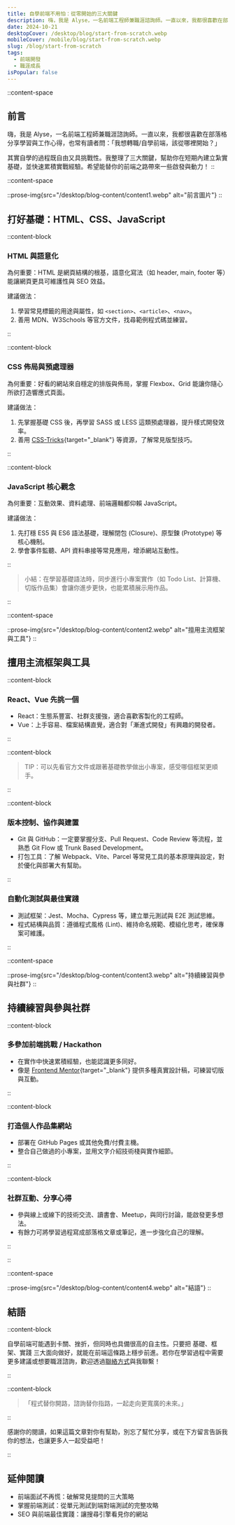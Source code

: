 ```yaml
---
title: 自學前端不用怕：從零開始的三大關鍵
description: 嗨，我是 Alyse，一名前端工程師兼職涯諮詢師。一直以來，我都很喜歡在部落格分享學習與工作心得，也常有讀者問：「我想轉職/自學前端，該從哪裡開始？」 其實自學的過程既自由又具挑戰性。我整理了三大關鍵，幫助你在短期內建立紮實基礎，並快速累積實戰經驗。希望能替你的前端之路帶來一些啟發與動力！
date: 2024-10-21
desktopCover: /desktop/blog/start-from-scratch.webp
mobileCover: /mobile/blog/start-from-scratch.webp
slug: /blog/start-from-scratch
tags:
  - 前端開發
  - 職涯成長
isPopular: false
---
```


::content-space

## 前言

嗨，我是 Alyse，一名前端工程師兼職涯諮詢師。一直以來，我都很喜歡在部落格分享學習與工作心得，也常有讀者問：「我想轉職/自學前端，該從哪裡開始？」

其實自學的過程既自由又具挑戰性。我整理了三大關鍵，幫助你在短期內建立紮實基礎，並快速累積實戰經驗。希望能替你的前端之路帶來一些啟發與動力！
::

::content-space

::prose-img{src="/desktop/blog-content/content1.webp" alt="前言圖片"}
::

## 打好基礎：HTML、CSS、JavaScript

::content-block

### HTML 與語意化

為何重要：HTML 是網頁結構的根基，語意化寫法（如 header, main, footer 等）能讓網頁更具可維護性與 SEO 效益。

建議做法：

1.  學習常見標籤的用途與屬性，如 `<section>`、`<article>`、`<nav>`。
2.  善用 MDN、W3Schools 等官方文件，找尋範例程式碼並練習。

::

::content-block

### CSS 佈局與預處理器

為何重要：好看的網站來自穩定的排版與佈局，掌握 Flexbox、Grid 能讓你隨心所欲打造響應式頁面。

建議做法：

1. 先掌握基礎 CSS 後，再學習 SASS 或 LESS 這類預處理器，提升樣式開發效率。
2. 善用 [CSS-Tricks](https://css-tricks.com/){target="\_blank"} 等資源，了解常見版型技巧。

::

::content-block

### JavaScript 核心觀念

為何重要：互動效果、資料處理、前端邏輯都仰賴 JavaScript。

建議做法：

1. 先打穩 ES5 與 ES6 語法基礎，理解閉包 (Closure)、原型鍊 (Prototype) 等核心機制。
2. 學會事件監聽、API 資料串接等常見應用，增添網站互動性。

::

> 小結：在學習基礎語法時，同步進行小專案實作（如 Todo List、計算機、切版作品集）會讓你進步更快，也能累積展示用作品。

::

::content-space

::prose-img{src="/desktop/blog-content/content2.webp" alt="擅用主流框架與工具"}
::

## 擅用主流框架與工具

::content-block

### React、Vue 先挑一個

- React：生態系豐富、社群支援強，適合喜歡客製化的工程師。
- Vue：上手容易、檔案結構直覺，適合對「漸進式開發」有興趣的開發者。

::

::content-block

> TIP：可以先看官方文件或跟著基礎教學做出小專案，感受哪個框架更順手。

::

::content-block

### 版本控制、協作與建置

- Git 與 GitHub：一定要掌握分支、Pull Request、Code Review 等流程，並熟悉 Git Flow 或 Trunk Based Development。
- 打包工具：了解 Webpack、Vite、Parcel 等常見工具的基本原理與設定，對於優化與部署大有幫助。

::

### 自動化測試與最佳實踐

- 測試框架：Jest、Mocha、Cypress 等，建立單元測試與 E2E 測試思維。
- 程式結構與品質：遵循程式風格 (Lint)、維持命名規範、模組化思考，確保專案可維護。

::

::content-space

::prose-img{src="/desktop/blog-content/content3.webp" alt="持續練習與參與社群"}
::

## 持續練習與參與社群

::content-block

### 多參加前端挑戰 / Hackathon

- 在實作中快速累積經驗，也能認識更多同好。
- 像是 [Frontend Mentor](https://www.frontendmentor.io/){target="\_blank"} 提供多種真實設計稿，可練習切版與互動。

::

::content-block

### 打造個人作品集網站

- 部署在 GitHub Pages 或其他免費/付費主機。
- 整合自己做過的小專案，並用文字介紹技術棧與實作細節。

::

::content-block

### 社群互動、分享心得

- 參與線上或線下的技術交流、讀書會、Meetup，與同行討論，能啟發更多想法。
- 有餘力可將學習過程寫成部落格文章或筆記，進一步強化自己的理解。

::

::

::content-space

::prose-img{src="/desktop/blog-content/content4.webp" alt="結語"}
::

## 結語

::content-block

自學前端可能遇到卡關、挫折，但同時也具備很高的自主性。只要把 基礎、框架、實踐 三大面向做好，就能在前端這條路上穩步前進。若你在學習過程中需要更多建議或想要職涯諮詢，歡迎透過[聯絡方式](mailto:alysewang@hexschool.com)與我聯繫！

::

::content-block

> 「程式替你開路，諮詢替你指路，一起走向更寬廣的未來。」

::

感謝你的閱讀，如果這篇文章對你有幫助，別忘了幫忙分享，或在下方留言告訴我你的想法，也讓更多人一起受益吧！

::

## 延伸閱讀

- 前端面試不再慌：破解常見提問的三大策略
- 掌握前端測試：從單元測試到端對端測試的完整攻略
- SEO 與前端最佳實踐：讓搜尋引擎看見你的網站
